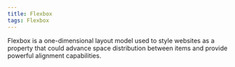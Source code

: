 ```yaml
---
title: Flexbox
tags: Flexbox
---
```


Flexbox is a one-dimensional layout model used to style websites as a property that could advance space distribution between items and provide powerful alignment capabilities.
